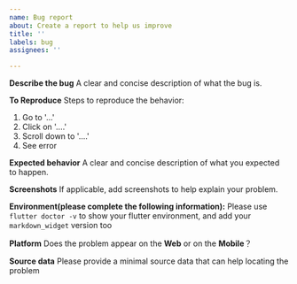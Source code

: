 ```yaml
---
name: Bug report
about: Create a report to help us improve
title: ''
labels: bug
assignees: ''

---
```


**Describe the bug**
A clear and concise description of what the bug is.

**To Reproduce**
Steps to reproduce the behavior:
1. Go to '...'
2. Click on '....'
3. Scroll down to '....'
4. See error

**Expected behavior**
A clear and concise description of what you expected to happen.

**Screenshots**
If applicable, add screenshots to help explain your problem.

**Environment(please complete the following information):**
Please use `flutter doctor -v` to show your flutter environment, and add your `markdown_widget` version too

**Platform**
Does the problem appear on the **Web** or on the **Mobile**？

**Source data**
Please provide a minimal source data that can help locating the problem